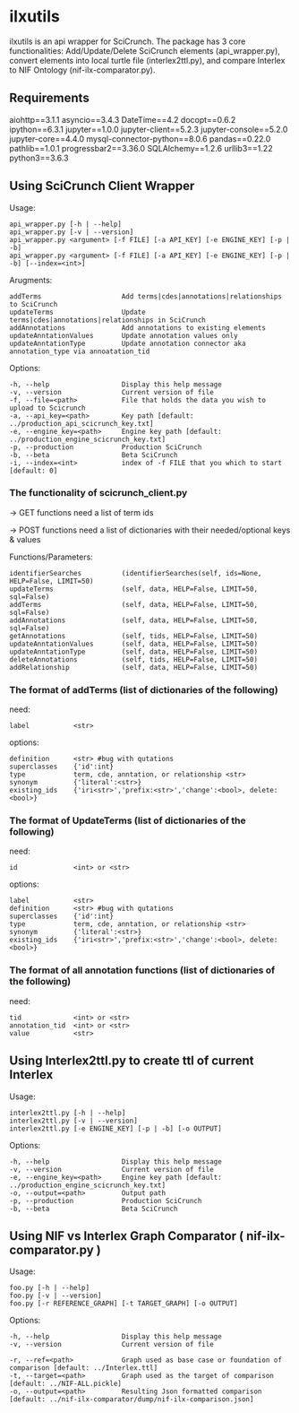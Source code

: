 # ilxutils
ilxutils is an api wrapper for SciCrunch. The package has 3 core functionalities:
Add/Update/Delete SciCrunch elements (api_wrapper.py), convert elements into local turtle file
(interlex2ttl.py), and compare Interlex to NIF Ontology (nif-ilx-comparator.py).

## Requirements
aiohttp==3.1.1
asyncio==3.4.3
DateTime==4.2
docopt==0.6.2
ipython==6.3.1
jupyter==1.0.0
jupyter-client==5.2.3
jupyter-console==5.2.0
jupyter-core==4.4.0
mysql-connector-python==8.0.6
pandas==0.22.0
pathlib==1.0.1
progressbar2==3.36.0
SQLAlchemy==1.2.6
urllib3==1.22
python3==3.6.3

## Using SciCrunch Client Wrapper
Usage:

    api_wrapper.py [-h | --help]
    api_wrapper.py [-v | --version]
    api_wrapper.py <argument> [-f FILE] [-a API_KEY] [-e ENGINE_KEY] [-p | -b]
    api_wrapper.py <argument> [-f FILE] [-a API_KEY] [-e ENGINE_KEY] [-p | -b] [--index=<int>]

Arugments:

    addTerms                    Add terms|cdes|annotations|relationships to SciCrunch
    updateTerms                 Update terms|cdes|annotations|relationships in SciCrunch
    addAnnotations              Add annotations to existing elements
    updateAnntationValues       Update annotation values only
    updateAnntationType         Update annotation connector aka annotation_type via annoatation_tid

Options:

    -h, --help                  Display this help message
    -v, --version               Current version of file
    -f, --file=<path>           File that holds the data you wish to upload to Scicrunch
    -a, --api_key=<path>        Key path [default: ../production_api_scicrunch_key.txt]
    -e, --engine_key=<path>     Engine key path [default: ../production_engine_scicrunch_key.txt]
    -p, --production            Production SciCrunch
    -b, --beta                  Beta SciCrunch
    -i, --index=<int>           index of -f FILE that you which to start [default: 0]

### The functionality of scicrunch_client.py
-> GET functions need a list of term ids

-> POST functions need a list of dictionaries with their needed/optional keys & values

Functions/Parameters:

    identifierSearches          (identifierSearches(self, ids=None, HELP=False, LIMIT=50)
    updateTerms                 (self, data, HELP=False, LIMIT=50, sql=False)
    addTerms                    (self, data, HELP=False, LIMIT=50, sql=False)
    addAnnotations              (self, data, HELP=False, LIMIT=50, sql=False)
    getAnnotations              (self, tids, HELP=False, LIMIT=50)
    updateAnntationValues       (self, data, HELP=False, LIMIT=50)
    updateAnntationType         (self, data, HELP=False, LIMIT=50)
    deleteAnnotations           (self, tids, HELP=False, LIMIT=50)
    addRelationship             (self, data, HELP=False, LIMIT=50)

### The format of addTerms (list of dictionaries of the following)
need:

    label           <str>

options:

    definition      <str> #bug with qutations
    superclasses    {'id':int}
    type            term, cde, anntation, or relationship <str>
    synonym         {'literal':<str>}
    existing_ids    {'iri<str>','prefix:<str>','change':<bool>, delete:<bool>}

### The format of UpdateTerms (list of dictionaries of the following)
need:

    id              <int> or <str>

options:

    label           <str>
    definition      <str> #bug with qutations
    superclasses    {'id':int}
    type            term, cde, anntation, or relationship <str>
    synonym         {'literal':<str>}
    existing_ids    {'iri<str>','prefix:<str>','change':<bool>, delete:<bool>}

### The format of all annotation functions (list of dictionaries of the following)
need:

    tid             <int> or <str>
    annotation_tid  <int> or <str>
    value           <str>

## Using Interlex2ttl.py to create ttl of current Interlex
Usage:

    interlex2ttl.py [-h | --help]
    interlex2ttl.py [-v | --version]
    interlex2ttl.py [-e ENGINE_KEY] [-p | -b] [-o OUTPUT]

Options:

    -h, --help                  Display this help message
    -v, --version               Current version of file
    -e, --engine_key=<path>     Engine key path [default: ../production_engine_scicrunch_key.txt]
    -o, --output=<path>         Output path
    -p, --production            Production SciCrunch
    -b, --beta                  Beta SciCrunch

## Using NIF vs Interlex Graph Comparator ( nif-ilx-comparator.py )
Usage:  

    foo.py [-h | --help]
    foo.py [-v | --version]
    foo.py [-r REFERENCE_GRAPH] [-t TARGET_GRAPH] [-o OUTPUT]

Options:

    -h, --help                  Display this help message
    -v, --version               Current version of file

    -r, --ref=<path>            Graph used as base case or foundation of comparison [default: ../Interlex.ttl]
    -t, --target=<path>         Graph used as the target of comparison [default: ../NIF-ALL.pickle]
    -o, --output=<path>         Resulting Json formatted comparison [default: ../nif-ilx-comparator/dump/nif-ilx-comparison.json]
